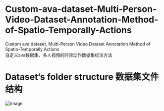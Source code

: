 # Custom-ava-dataset-Multi-Person-Video-Dataset-Annotation-Method-of-Spatio-Temporally-Actions
Custom ava dataset, Multi-Person Video Dataset Annotation Method of Spatio-Temporally Actions <br>
自定义ava数据集，多人视频的时空动作数据集标注方法
# Dataset‘s folder structure 数据集文件结构

![image](https://github.com/Whiffe/Custom-ava-dataset_Multi-Person-Video-Dataset-Annotation-Method-of-Spatio-Temporally-Actions/blob/e0f970b7e092abf03b2d0083ec6dfc92bf21e8bd/images/DatasetsFolderStructure.png)
